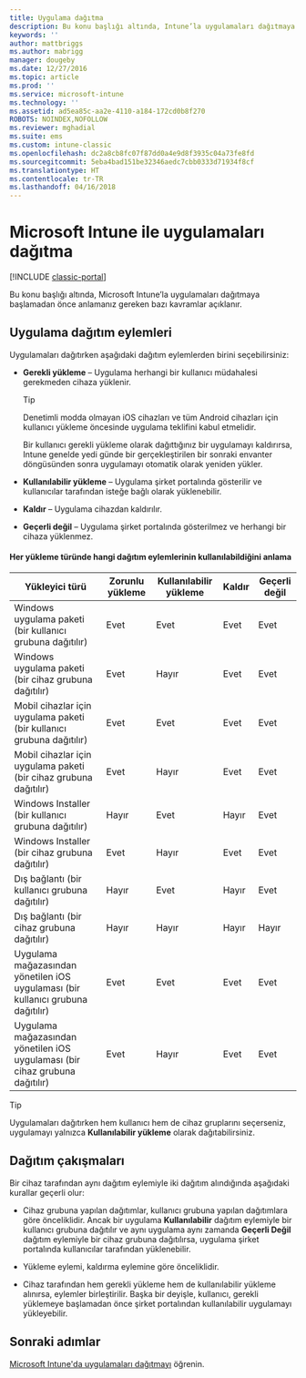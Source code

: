 ```yaml
---
title: Uygulama dağıtma
description: Bu konu başlığı altında, Intune’la uygulamaları dağıtmaya başlamadan önce anlamanız gereken kavramlar açıklanır.
keywords: ''
author: mattbriggs
ms.author: mabrigg
manager: dougeby
ms.date: 12/27/2016
ms.topic: article
ms.prod: ''
ms.service: microsoft-intune
ms.technology: ''
ms.assetid: ad5ea85c-aa2e-4110-a184-172cd0b8f270
ROBOTS: NOINDEX,NOFOLLOW
ms.reviewer: mghadial
ms.suite: ems
ms.custom: intune-classic
ms.openlocfilehash: dc2a8cb8fc07f87dd0a4e9d8f3935c04a73fe8fd
ms.sourcegitcommit: 5eba4bad151be32346aedc7cbb0333d71934f8cf
ms.translationtype: HT
ms.contentlocale: tr-TR
ms.lasthandoff: 04/16/2018
---
```

# <a name="deploy-apps-with-microsoft-intune"></a>Microsoft Intune ile uygulamaları dağıtma

[!INCLUDE [classic-portal](../includes/classic-portal.md)]

Bu konu başlığı altında, Microsoft Intune’la uygulamaları dağıtmaya başlamadan önce anlamanız gereken bazı kavramlar açıklanır.


## <a name="app-deployment-actions"></a>Uygulama dağıtım eylemleri
Uygulamaları dağıtırken aşağıdaki dağıtım eylemlerden birini seçebilirsiniz:

-   **Gerekli yükleme** – Uygulama herhangi bir kullanıcı müdahalesi gerekmeden cihaza yüklenir.

    > [!TIP]
    > Denetimli modda olmayan iOS cihazları ve tüm Android cihazları için kullanıcı yükleme öncesinde uygulama teklifini kabul etmelidir.
    >
    >  Bir kullanıcı gerekli yükleme olarak dağıttığınız bir uygulamayı kaldırırsa, Intune genelde yedi günde bir gerçekleştirilen bir sonraki envanter döngüsünden sonra uygulamayı otomatik olarak yeniden yükler.

-   **Kullanılabilir yükleme** – Uygulama şirket portalında gösterilir ve kullanıcılar tarafından isteğe bağlı olarak yüklenebilir.

-   **Kaldır** – Uygulama cihazdan kaldırılır.

-   **Geçerli değil** – Uygulama şirket portalında gösterilmez ve herhangi bir cihaza yüklenmez.

#### <a name="understand-which-deployment-actions-are-available-for-each-installer-type"></a>Her yükleme türünde hangi dağıtım eylemlerinin kullanılabildiğini anlama

|                         Yükleyici türü                          | Zorunlu yükleme | Kullanılabilir yükleme | Kaldır | Geçerli değil |
|-----------------------------------------------------------------|------------------|-------------------|-----------|----------------|
|         Windows uygulama paketi (bir kullanıcı grubuna dağıtılır)          |       Evet        |        Evet        |    Evet    |      Evet       |
|        Windows uygulama paketi (bir cihaz grubuna dağıtılır)         |       Evet        |        Hayır         |    Evet    |      Evet       |
|    Mobil cihazlar için uygulama paketi (bir kullanıcı grubuna dağıtılır)    |       Evet        |        Evet        |    Evet    |      Evet       |
|   Mobil cihazlar için uygulama paketi (bir cihaz grubuna dağıtılır)   |       Evet        |        Hayır         |    Evet    |      Evet       |
|          Windows Installer (bir kullanıcı grubuna dağıtılır)           |        Hayır        |        Evet        |    Hayır     |      Evet       |
|         Windows Installer (bir cihaz grubuna dağıtılır)          |       Evet        |        Hayır         |    Evet    |      Evet       |
|            Dış bağlantı (bir kullanıcı grubuna dağıtılır)             |        Hayır        |        Evet        |    Hayır     |      Evet       |
|           Dış bağlantı (bir cihaz grubuna dağıtılır)            |        Hayır        |        Hayır         |    Hayır     |       Hayır       |
|  Uygulama mağazasından yönetilen iOS uygulaması (bir kullanıcı grubuna dağıtılır)  |       Evet        |        Evet        |    Evet    |      Evet       |
| Uygulama mağazasından yönetilen iOS uygulaması (bir cihaz grubuna dağıtılır) |       Evet        |        Hayır         |    Evet    |      Evet       |

> [!TIP]
> Uygulamaları dağıtırken hem kullanıcı hem de cihaz gruplarını seçerseniz, uygulamayı yalnızca **Kullanılabilir yükleme** olarak dağıtabilirsiniz.

## <a name="deployment-conflicts"></a>Dağıtım çakışmaları
Bir cihaz tarafından aynı dağıtım eylemiyle iki dağıtım alındığında aşağıdaki kurallar geçerli olur:

-   Cihaz grubuna yapılan dağıtımlar, kullanıcı grubuna yapılan dağıtımlara göre önceliklidir. Ancak bir uygulama **Kullanılabilir** dağıtım eylemiyle bir kullanıcı grubuna dağıtılır ve aynı uygulama aynı zamanda **Geçerli Değil** dağıtım eylemiyle bir cihaz grubuna dağıtılırsa, uygulama şirket portalında kullanıcılar tarafından yüklenebilir.

-   Yükleme eylemi, kaldırma eylemine göre önceliklidir.

-   Cihaz tarafından hem gerekli yükleme hem de kullanılabilir yükleme alınırsa, eylemler birleştirilir. Başka bir deyişle, kullanıcı, gerekli yüklemeye başlamadan önce şirket portalından kullanılabilir uygulamayı yükleyebilir.


## <a name="next-steps"></a>Sonraki adımlar

[Microsoft Intune'da uygulamaları dağıtmayı](deploy-apps-in-microsoft-intune.md) öğrenin.
